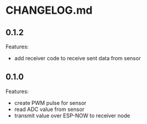 # CHANGELOG.md

## 0.1.2

Features:

  - add receiver code to receive sent data from sensor

## 0.1.0

Features:

  - create PWM pulse for sensor
  - read ADC value from sensor
  - transmit value over ESP-NOW to receiver node